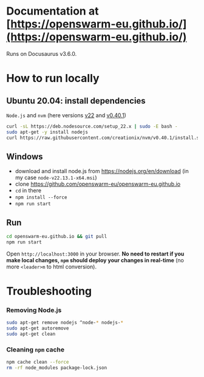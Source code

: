 # Documentation at [https://openswarm-eu.github.io/](https://openswarm-eu.github.io/)
Runs on Docusaurus v3.6.0.

# How to run locally

## Ubuntu 20.04: install dependencies

`Node.js` and `nvm` (here versions [v22](https://nodejs.org/en/about/previous-releases) and [v0.40.1](https://github.com/nvm-sh/nvm/releases))
```bash
curl -sL https://deb.nodesource.com/setup_22.x | sudo -E bash -
sudo apt-get -y install nodejs
curl https://raw.githubusercontent.com/creationix/nvm/v0.40.1/install.sh | bash
```

## Windows

- download and install node.js from https://nodejs.org/en/download (in my case `node-v22.13.1-x64.msi`)
- clone https://github.com/openswarm-eu/openswarm-eu.github.io
- `cd` in there
- `npm install --force`
- `npm run start`

## Run

```bash
cd openswarm-eu.github.io && git pull
npm run start
```

Open `http://localhost:3000` in your browser. **No need to restart if you make local changes, `npm` should deploy your changes in real-time** (no more `<leader>m` to html conversion).

# Troubleshooting

### Removing Node.js

```bash
sudo apt-get remove nodejs ^node-* nodejs-*
sudo apt-get autoremove
sudo apt-get clean
```

### Cleaning `npm` cache

```bash
npm cache clean --force
rm -rf node_modules package-lock.json
```
